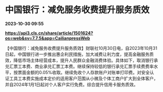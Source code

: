 # 中国银行：减免服务收费提升服务质效

**2023-10-30 09:55**

**https://api3.cls.cn/share/article/1501624?os=web&sv=7.7.5&app=CailianpressWeb**

【中国银行：减免服务收费提升服务质效】财联社10月30日电，自2023年10月31日起，中国银行进一步推出惠企利民措施，加大减费让利力度，提高金融服务质效，降低市场主体经营成本，提升人民群众金融消费体验。具体如下，取消银行承兑汇票工本费、商业承兑汇票工本费。继续保持较低的银行承兑汇票手续费费率水平，按票面金额的0.05%收取。继续免收个人存款账户对账单打印费。对安全认证工具工本费实施成本定价的适用客户范围从小微及个体工商户扩大到全体客户，并自2024年1月1日起对个人客户实行免费。综合提升信用卡服务质效。